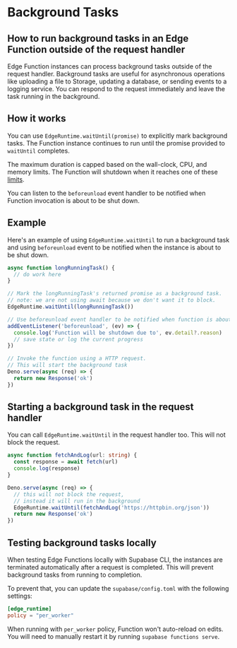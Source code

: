 # Background Tasks

## How to run background tasks in an Edge Function outside of the request handler

Edge Function instances can process background tasks outside of the request handler. Background tasks are useful for asynchronous operations like uploading a file to Storage, updating a database, or sending events to a logging service. You can respond to the request immediately and leave the task running in the background.

## How it works

You can use `EdgeRuntime.waitUntil(promise)` to explicitly mark background tasks. The Function instance continues to run until the promise provided to `waitUntil` completes.

The maximum duration is capped based on the wall-clock, CPU, and memory limits. The Function will shutdown when it reaches one of these [limits](https://supabase.com/docs/guides/functions/limits).

You can listen to the `beforeunload` event handler to be notified when Function invocation is about to be shut down.

## Example

Here's an example of using `EdgeRuntime.waitUntil` to run a background task and using `beforeunload` event to be notified when the instance is about to be shut down.

```typescript
async function longRunningTask() {
  // do work here
}

// Mark the longRunningTask's returned promise as a background task.
// note: we are not using await because we don't want it to block.
EdgeRuntime.waitUntil(longRunningTask())

// Use beforeunload event handler to be notified when function is about to shutdown
addEventListener('beforeunload', (ev) => {
  console.log('Function will be shutdown due to', ev.detail?.reason)
  // save state or log the current progress
})

// Invoke the function using a HTTP request.
// This will start the background task
Deno.serve(async (req) => {
  return new Response('ok')
})
```

## Starting a background task in the request handler

You can call `EdgeRuntime.waitUntil` in the request handler too. This will not block the request.

```typescript
async function fetchAndLog(url: string) {
  const response = await fetch(url)
  console.log(response)
}

Deno.serve(async (req) => {
  // this will not block the request,
  // instead it will run in the background
  EdgeRuntime.waitUntil(fetchAndLog('https://httpbin.org/json'))
  return new Response('ok')
})
```

## Testing background tasks locally

When testing Edge Functions locally with Supabase CLI, the instances are terminated automatically after a request is completed. This will prevent background tasks from running to completion.

To prevent that, you can update the `supabase/config.toml` with the following settings:

```toml
[edge_runtime]
policy = "per_worker"
```

When running with `per_worker` policy, Function won't auto-reload on edits. You will need to manually restart it by running `supabase functions serve`.
